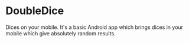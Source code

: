 # DoubleDice
Dices on your mobile.
It's a basic Android app which brings dices in your mobile which give absolutely random results.
